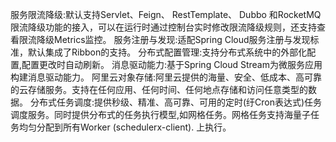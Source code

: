 





服务限流降级:默认支持Servlet、Feign、 RestTemplate、 Dubbo 和RocketMQ限流降级功能的接入，可以在运行时通过控制台实时修改限流降级规则，还支持查看限流降级Metrics监控。
服务注册与发现:适配Spring Cloud服务注册与发现标准，默认集成了Ribbon的支持。
分布式配置管理:支持分布式系统中的外部化配置,配置更改时自动刷新。
消息驱动能力:基于Spring Cloud Stream为微服务应用构建消息驱动能力。
阿里云对象存储:阿里云提供的海量、安全、低成本、高可靠的云存储服务。支持在任何应用、任何时间、任何地点存储和访问任意类型的数据。
分布式任务调度:提供秒级、精准、高可靠、可用的定时(纡Cron表达式)任务调度服务。同时提供分布式的任务执行模型,如网格任务。网格任务支持海量子任务均匀分配到所有Worker (schedulerx-client). 上执行。